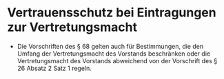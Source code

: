 # Vertrauensschutz bei Eintragungen zur Vertretungsmacht

- Die Vorschriften des § 68 gelten auch für Bestimmungen, die den Umfang der Vertretungsmacht des Vorstands beschränken oder die Vertretungsmacht des Vorstands abweichend von der Vorschrift des § 26 Absatz 2 Satz 1 regeln.

